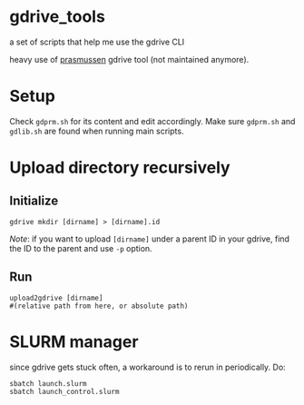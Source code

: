 # gdrive_tools
a set of scripts that help me use the gdrive CLI

heavy use of [prasmussen](https://github.com/prasmussen/gdrive) gdrive tool (not maintained anymore).

# Setup
Check `gdprm.sh` for its content and edit accordingly. Make sure `gdprm.sh` and `gdlib.sh` are found when running main scripts.

# Upload directory recursively
## Initialize
```
gdrive mkdir [dirname] > [dirname].id
```
*Note*: if you want to upload `[dirname]` under a parent ID in your gdrive, find the ID to the parent and use `-p` option.

## Run
```
upload2gdrive [dirname] 
#(relative path from here, or absolute path)
```

# SLURM manager
since gdrive gets stuck often, a workaround is to rerun in periodically. Do:
```
sbatch launch.slurm
sbatch launch_control.slurm
```
